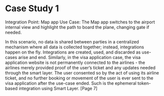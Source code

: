 # Case Study 1

Integration Point: Map app
Use Case: The Map app switches to the airport internal view and highlight the path to board the plane, changing gate if needed.

In this scenario, no data is shared between parties in a centralized mechanism where all data is collected together; instead, integrations happen on the fly. Integrations are created, used, and discarded as use-cases arise and end. Similarly, in the visa application case, the visa application website is not permanently connected to the airlines - the airlines merely provided proof of the user’s ticket and any updates needed through the smart layer. The user consented so by the act of using its airline ticket, and no further booking or movement of the user is ever sent to the visa application after the use-case ended. Such is the ephemeral token-based integration using Smart Layer. [Page 7]
